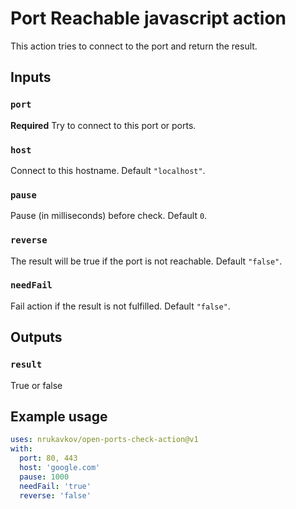 # Port Reachable javascript action

This action tries to connect to the port and return the result.

## Inputs

### `port`

**Required** Try to connect to this port or ports. 

### `host`

Connect to this hostname. Default `"localhost"`.

### `pause`

Pause (in milliseconds) before check. Default `0`.

### `reverse`

The result will be true if the port is not reachable. Default `"false"`.

### `needFail`

Fail action if the result is not fulfilled. Default `"false"`.

## Outputs

### `result`

True or false

## Example usage

```yml
uses: nrukavkov/open-ports-check-action@v1
with:
  port: 80, 443
  host: 'google.com'
  pause: 1000
  needFail: 'true'
  reverse: 'false'
```
